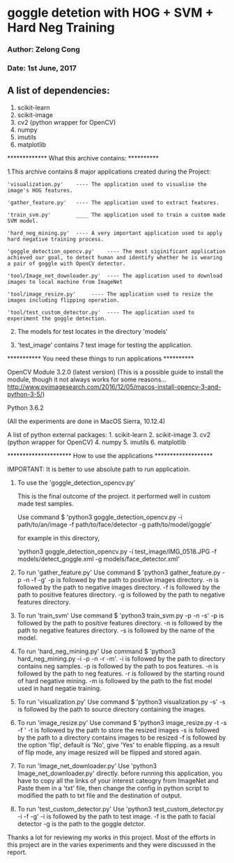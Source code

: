 
# goggle detetion with HOG + SVM + Hard Neg Training

### Author: Zelong Cong
### Date:   1st June, 2017

## A list of dependencies:
1. scikit-learn
2. scikit-image
3. cv2 (python wrapper for OpenCV)
4. numpy
5. imutils
6. matplotlib


*************  What this archive contains:  **********

1.This archive contains 8 major applications created during the Project:

	'visualization.py'    ---- The application used to visualise the image's HOG features.

	'gather_feature.py'   ---- The application used to extract features.

	'train_svm.py'        ____ The application used to train a custom made SVM model.

	'hard_neg_mining.py'  ---- A very important application used to apply hard negative training process.

	'goggle_detection_opencv.py'    ---- The most siginificant application achieved our goal, to detect human and identify whether he is wearing a pair of goggle with OpenCV detector.

	'tool/Image_net_downloader.py'  ---- The application used to download images to local machine from ImageNet

	'tool/image_resize.py'     ---- The application used to resize the images including flipping operation.

	'tool/test_custom_detector.py'  ---- The application used to experiment the goggle detection.

2. The models for test locates in the directory 'models'

3. 'test_image' contains 7 test image for testing the application.


***********  You need these things to run applications **********

OpenCV Module 3.2.0 (latest version)
(This is a possible guide to install the module, though it not always works for some reasons...
     http://www.pyimagesearch.com/2016/12/05/macos-install-opencv-3-and-python-3-5/)

Python 3.6.2

(All the experiments are done in MacOS Sierra, 10.12.4)

A list of python external packages:
	1. scikit-learn
	2. scikit-image
	3. cv2 (python wrapper for OpenCV)
	4. numpy
	5. imutils
	6. matplotlib

********************* How to use the applications *******************

IMPORTANT: It is better to use absolute path to run applicatioin.

1. To use the 'goggle_detection_opencv.py' 

	This is the final outcome of the project. it performed well in custom made test samples.

	Use command $ 'python3 goggle_detection_opencv.py -i path/to/an/image -f path/to/face/detector -g path/to/model/goggle'

	for example in this directory, 

	'python3 goggle_detection_opencv.py -i test_image/IMG_0518.JPG -f models/detect_goggle.xml -g models/face_detector.xml'

2. To run 'gather_feature.py'
    Use command $ 'python3 gather_feature.py -p -n -f -g'
    -p is followed by the path to positive images directory.
    -n is followed by the path to negative images directory.
    -f is followed by the path to positive features directory.
    -g is followed by the path to negative features directory.

3. To run 'train_svm'
	Use command $ 'python3 train_svm.py -p -n -s'
	-p is followed by the path to positive features directory.
	-n is followed by the path to negative features directory.
	-s is followed by the name of the model.

4. To run 'hard_neg_mining.py'
	Use command $ 'python3 hard_neg_mining.py -i -p -n -r -m'.
	-i is followed by the path to directory contains neg samples.
	-p is followed by the path to pos features.
	-n is followed by the path to neg features.
	-r is followed by the starting round of hard negative mining.
	-m is followed by the path to the fist model used in hard negatie training.

5. To run 'visualization.py'
	Use command $ 'python3 visualization.py -s'
	-s is followed by the path to source directory containing the images.

6. To run 'image_resize.py'
	Use command $ 'python3 image_resize.py -t -s -f '
	-t is followed by the path to store the resized images
	-s is followed by the path to a directory contains images to be resized
	-f is followed by the option 'flip', default is 'No', give 'Yes' to enable flipping.
	as a result of flip mode, any image resized will be flipped and stored again.

7. To run 'Image_net_downloader.py'
	Use 'python3 Image_net_downloader.py' directly.
	before running this application, you have to copy all the links of your interest cateogry from ImageNet and Paste them in a 'txt' file, then change the config in python script to modified the path to txt file and the destination of output.

8. To run 'test_custom_detector.py'
	Use 'python3 test_custom_detector.py -i -f -g'
	-i is followed by the path to test image.
	-f is the path to facial detector
	-g is the path to the goggle detctor.

Thanks a lot for reviewing my works in this project. Most of the efforts in this project are in the
varies experiments and they were discussed in the report.

